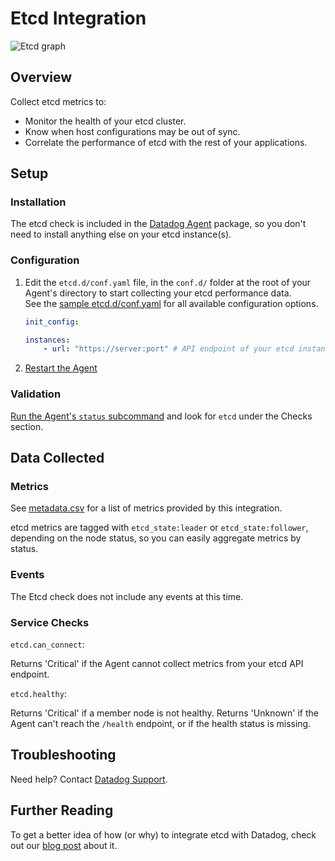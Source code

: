# Etcd Integration

![Etcd graph][8]

## Overview

Collect etcd metrics to:

* Monitor the health of your etcd cluster.
* Know when host configurations may be out of sync.
* Correlate the performance of etcd with the rest of your applications.

## Setup
### Installation

The etcd check is included in the [Datadog Agent][1] package, so you don't need to install anything else on your etcd instance(s).

### Configuration

1. Edit the `etcd.d/conf.yaml` file, in the `conf.d/` folder at the root of your Agent's directory to start collecting your etcd performance data.  
    See the [sample etcd.d/conf.yaml][2] for all available configuration options.

    ```yaml
	init_config:

	instances:
		- url: "https://server:port" # API endpoint of your etcd instance
    ```

2. [Restart the Agent][3]

### Validation

[Run the Agent's `status` subcommand][4] and look for `etcd` under the Checks section.

## Data Collected
### Metrics

See [metadata.csv][5] for a list of metrics provided by this integration.

etcd metrics are tagged with `etcd_state:leader` or `etcd_state:follower`, depending on the node status, so you can easily aggregate metrics by status.

### Events
The Etcd check does not include any events at this time.

### Service Checks

`etcd.can_connect`:

Returns 'Critical' if the Agent cannot collect metrics from your etcd API endpoint.

`etcd.healthy`:

Returns 'Critical' if a member node is not healthy. Returns 'Unknown' if the Agent can't reach the `/health` endpoint, or if the health status is missing.

## Troubleshooting
Need help? Contact [Datadog Support][6].

## Further Reading
To get a better idea of how (or why) to integrate etcd with Datadog, check out our [blog post][7] about it.


[1]: https://app.datadoghq.com/account/settings#agent
[2]: https://github.com/DataDog/integrations-core/blob/master/etcd/conf.yaml.example
[3]: https://docs.datadoghq.com/agent/faq/agent-commands/#start-stop-restart-the-agent
[4]: https://docs.datadoghq.com/agent/faq/agent-commands/#agent-status-and-information
[5]: https://github.com/DataDog/integrations-core/blob/master/etcd/metadata.csv
[6]: http://docs.datadoghq.com/help/
[7]: https://www.datadoghq.com/blog/monitor-etcd-performance/
[8]: https://raw.githubusercontent.com/DataDog/documentation/master/src/images/integrations/etcd/etcd_graph.png
